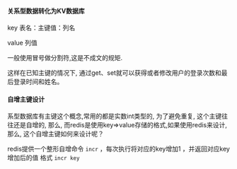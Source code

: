 #### 关系型数据转化为KV数据库

key 表名：主键值：列名

value 列值

一般使用冒号做分割符,这是不成文的规矩.



这样在已知主键的情况下, 通过get、set就可以获得或者修改用户的登录次数和最后登录时间和姓名。



#### 自增主键设计

系型数据库有主键这个概念,常用的都是实数int类型的, 为了避免重复, 这个主键往往还是自增的, 那么, 而redis是使用key=>value存储的格式,如果使用redis来设计, 那么, 这个自增主键如何来设计呢？

redis提供一个整形自增命令 `incr` ，每次执行将对应的key增加1 ，并返回对应key增加后的值   格式 `incr key`

